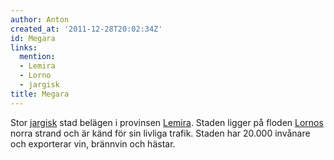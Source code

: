 ```yaml
---
author: Anton
created_at: '2011-12-28T20:02:34Z'
id: Megara
links:
  mention:
  - Lemira
  - Lorno
  - jargisk
title: Megara
---
```


Stor [jargisk] stad belägen i provinsen [Lemira]. Staden ligger på floden [Lornos] norra strand och
är känd för sin livliga trafik. Staden har 20.000 invånare och exporterar vin, brännvin och hästar.

  [jargisk]: jargisk
  [Lemira]: Lemira
  [Lornos]: Lorno
